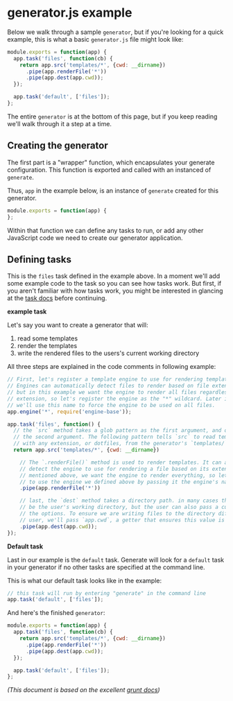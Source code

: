 # generator.js example

Below we walk through a sample `generator`, but if you're looking for a quick example, this is what a basic `generator.js` file might look like:

```js
module.exports = function(app) {
  app.task('files', function(cb) {
    return app.src('templates/*', {cwd: __dirname})
      .pipe(app.renderFile('*'))
      .pipe(app.dest(app.cwd));
  });

  app.task('default', ['files']);
};
```

The entire `generator` is at the bottom of this page, but if you keep reading we'll walk through it a step at a time.

## Creating the generator

The first part is a "wrapper" function, which encapsulates your generate configuration. This function is exported and called with an instanced of `generate`. 

Thus, `app` in the example below, is an instance of `generate` created for this generator.

```js
module.exports = function(app) {
};
```

Within that function we can define any tasks to run, or add any other JavaScript code we need to create our generator application.

## Defining tasks

This is the `files` task defined in the example above. In a moment we'll add some example code to the task so you can see how tasks work. But first, if you aren't familiar with how tasks work, you might be interested in glancing at the [task docs](tasks.md) before continuing.

**example task**

Let's say you want to create a generator that will:

1. read some templates
2. render the templates
3. write the rendered files to the users's current working directory

All three steps are explained in the code comments in following example:

```js
// First, let's register a template engine to use for rendering templates.
// Engines can automatically detect files to render based on file extension,
// but in this example we want the engine to render all files regardless of
// extension, so let's register the engine as the "*" wildcard. Later in the 
// we'll use this name to force the engine to be used on all files.
app.engine('*', require('engine-base'));

app.task('files', function() {
  // the `src` method takes a glob pattern as the first argument, and options as
  // the second argument. The following pattern tells `src` to read templates 
  // with any extension, or dotfiles, from the generator's `templates/` directory
  return app.src('templates/*', {cwd: __dirname})

    // The `.renderFile()` method is used to render templates. It can automatically
    // detect the engine to use for rendering a file based on its extension, but as
    // mentioned above, we want the engine to render everything, so let's force it
    // to use the engine we defined above by passing it the engine's name, `*`:
    .pipe(app.renderFile('*'))

    // last, the `dest` method takes a directory path. in many cases this will
    // be the user's working directory, but the user can also pass a custom cwd on
    // the options. To ensure we are writing files to the directory difined by the
    // user, we'll pass `app.cwd`, a getter that ensures this value is up-to-date
    .pipe(app.dest(app.cwd));
});
```

**Default task**

Last in our example is the `default` task. Generate will look for a `default` task in your generator if no other tasks are specified at the command line. 

This is what our default task looks like in the example:

```js
// this task will run by entering "generate" in the command line
app.task('default', ['files']);
```

And here's the finished `generator`:

```js
module.exports = function(app) {
  app.task('files', function(cb) {
    return app.src('templates/*', {cwd: __dirname})
      .pipe(app.renderFile('*'))
      .pipe(app.dest(app.cwd));
  });

  app.task('default', ['files']);
};
```

_(This document is based on the excellent [grunt docs](https://github.com/gruntjs/grunt-docs))_